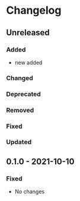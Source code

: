 # Changelog

## Unreleased

### Added

- new added

### Changed

### Deprecated

### Removed

### Fixed

### Updated

## 0.1.0 - 2021-10-10

### Fixed

- No changes
